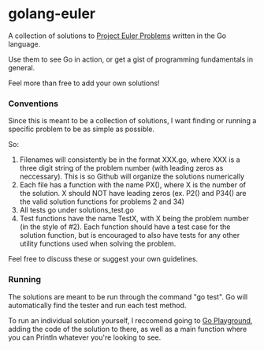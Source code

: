 golang-euler
============

A collection of solutions to [Project Euler Problems](https://projecteuler.net/problems) written in the Go language.

Use them to see Go in action, or get a gist of programming fundamentals in general.

Feel more than free to add your own solutions! 

### Conventions

Since this is meant to be a collection of solutions, I want finding or running a specific problem
to be as simple as possible. 

So:

1. Filenames will consistently be in the format XXX.go, where XXX is a three digit string of the problem number (with leading zeros 
as neccessary). This is so Github will organize the solutions numerically
2. Each file has a function with the name PX(), where X is the number of the solution. X should NOT have leading zeros 
(ex. P2() and P34() are the valid solution functions for problems 2 and 34)
3. All tests go under solutions_test.go
4. Test functions have the name TestX, with X being the problem number (in the style of #2). Each function should have
a test case for the solution function, but is encouraged to also have tests for any other utility functions used when solving
the problem.

Feel free to discuss these or suggest your own guidelines.

### Running

The solutions are meant to be run through the command "go test". 
Go will automatically find the tester and run each test method.

To run an individual solution yourself, I reccomend going to [Go Playground](https://play.golang.org/),
adding the code of the solution to there, as well as a main function where you can Println whatever you're looking to see.
